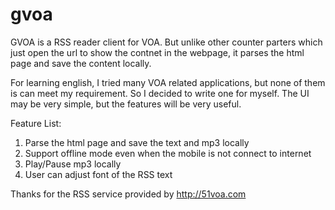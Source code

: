 gvoa
====

GVOA is a RSS reader client for VOA.  But unlike other counter parters which just open the url to show the contnet in the webpage, it parses the html page and save the content locally. 

For learning english, I tried many VOA related applications, but none of them is can meet my requirement. So I decided to write one for myself.  The UI may be very simple, but the features will be very useful. 


Feature List:
1. Parse the html page and save the text and mp3 locally
2. Support offline mode even when the mobile is not connect to internet
3. Play/Pause mp3 locally
4. User can adjust font of the RSS text



Thanks for the RSS service provided by http://51voa.com